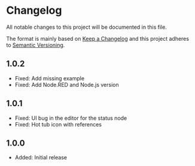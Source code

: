 # Changelog

All notable changes to this project will be documented in this file.

The format is mainly based on [Keep a Changelog](http://keepachangelog.com/)
and this project adheres to [Semantic Versioning](http://semver.org/).

## 1.0.2

- Fixed: Add missing example
- Fixed: Add Node.RED and Node.js version

## 1.0.1

- Fixed: UI bug in the editor for the status node
- Fixed: Hot tub icon with references

## 1.0.0

- Added: Initial release
